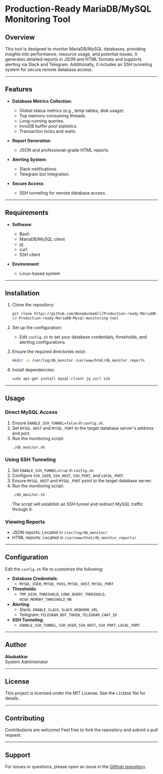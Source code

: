 # Production-Ready MariaDB/MySQL Monitoring Tool

## Overview
This tool is designed to monitor MariaDB/MySQL databases, providing insights into performance, resource usage, and potential issues. It generates detailed reports in JSON and HTML formats and supports alerting via Slack and Telegram. Additionally, it includes an SSH tunneling system for secure remote database access.

---

## Features
- **Database Metrics Collection**:
  - Global status metrics (e.g., temp tables, disk usage).
  - Top memory-consuming threads.
  - Long-running queries.
  - InnoDB buffer pool statistics.
  - Transaction locks and waits.

- **Report Generation**:
  - JSON and professional-grade HTML reports.

- **Alerting System**:
  - Slack notifications.
  - Telegram bot integration.

- **Secure Access**:
  - SSH tunneling for remote database access.

---

## Requirements
- **Software**:
  - Bash
  - MariaDB/MySQL client
  - jq
  - curl
  - SSH client

- **Environment**:
  - Linux-based system

---

## Installation
1. Clone the repository:
   ```bash
   git clone https://github.com/NoneAvobeAll/Production-ready-MariaDB-Mysql-monitoring-tool.git
   cd Production-ready-MariaDB-Mysql-monitoring-tool
   ```

2. Set up the configuration:
   - Edit `config.sh` to set your database credentials, thresholds, and alerting configurations.

3. Ensure the required directories exist:
   ```bash
   mkdir -p /var/log/db_monitor /var/www/html/db_monitor_reports
   ```

4. Install dependencies:
   ```bash
   sudo apt-get install mysql-client jq curl ssh
   ```

---

## Usage
### Direct MySQL Access
1. Ensure `ENABLE_SSH_TUNNEL=false` in `config.sh`.
2. Set `MYSQL_HOST` and `MYSQL_PORT` to the target database server's address and port.
3. Run the monitoring script:
   ```bash
   ./db_monitor.sh
   ```

### Using SSH Tunneling
1. Set `ENABLE_SSH_TUNNEL=true` in `config.sh`.
2. Configure `SSH_USER`, `SSH_HOST`, `SSH_PORT`, and `LOCAL_PORT`.
3. Ensure `MYSQL_HOST` and `MYSQL_PORT` point to the target database server.
4. Run the monitoring script:
   ```bash
   ./db_monitor.sh
   ```
   The script will establish an SSH tunnel and redirect MySQL traffic through it.

### Viewing Reports
- JSON reports: Located in `/var/log/db_monitor/`
- HTML reports: Located in `/var/www/html/db_monitor_reports/`

---

## Configuration
Edit the `config.sh` file to customize the following:
- **Database Credentials**:
  - `MYSQL_USER`, `MYSQL_PASS`, `MYSQL_HOST`, `MYSQL_PORT`
- **Thresholds**:
  - `TMP_DISK_THRESHOLD`, `LONG_QUERY_THRESHOLD`, `HIGH_MEMORY_THRESHOLD_MB`
- **Alerting**:
  - Slack: `ENABLE_SLACK`, `SLACK_WEBHOOK_URL`
  - Telegram: `TELEGRAM_BOT_TOKEN`, `TELEGRAM_CHAT_ID`
- **SSH Tunneling**:
  - `ENABLE_SSH_TUNNEL`, `SSH_USER`, `SSH_HOST`, `SSH_PORT`, `LOCAL_PORT`

---

## Author
**Abubakkar**  
System Administrator

---

## License
This project is licensed under the MIT License. See the `LICENSE` file for details.

---

## Contributing
Contributions are welcome! Feel free to fork the repository and submit a pull request.

---

## Support
For issues or questions, please open an issue in the [GitHub repository](https://github.com/NoneAvobeAll/Production-ready-MariaDB-Mysql-monitoring-tool/issues).